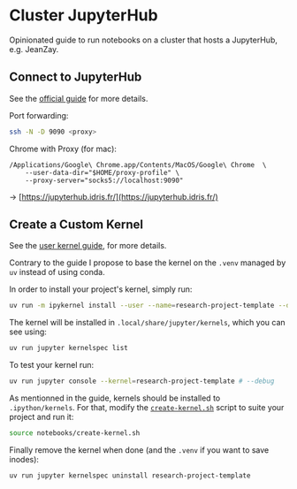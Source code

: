 # Cluster JupyterHub

Opinionated guide to run notebooks on a cluster that hosts a JupyterHub, e.g. JeanZay.

## Connect to JupyterHub

See the [official guide](http://www.idris.fr/eng/jean-zay/pre-post/jean-zay-jupyterhub-eng.html) for more details.

Port forwarding:

```bash
ssh -N -D 9090 <proxy>
```

Chrome with Proxy (for mac):

```
/Applications/Google\ Chrome.app/Contents/MacOS/Google\ Chrome  \
    --user-data-dir="$HOME/proxy-profile" \
    --proxy-server="socks5://localhost:9090"
```

-> [https://jupyterhub.idris.fr/](https://jupyterhub.idris.fr/)

## Create a Custom Kernel

See the [user kernel guide](https://idris-cnrs.gitlab.io/jupyter/jupyter-documentation/jupyterlab/jupyterlab#user-kernels), for more details.

Contrary to the guide I propose to base the kernel on the `.venv` managed by `uv` instead of using conda.

In order to install your project's kernel, simply run:

```bash
uv run -m ipykernel install --user --name=research-project-template --display-name "🔬 Research Project Template"
```

The kernel will be installed in `.local/share/jupyter/kernels`, which you can see using:

```bash
uv run jupyter kernelspec list
```

To test your kernel run:

```bash
uv run jupyter console --kernel=research-project-template # --debug
```

As mentionned in the guide, kernels should be installed to `.ipython/kernels`. For that, modify the [`create-kernel.sh`](./create-kernel.sh) script to suite your project and run it:

```bash
source notebooks/create-kernel.sh
```

Finally remove the kernel when done (and the `.venv` if you want to save inodes):

```
uv run jupyter kernelspec uninstall research-project-template
```
